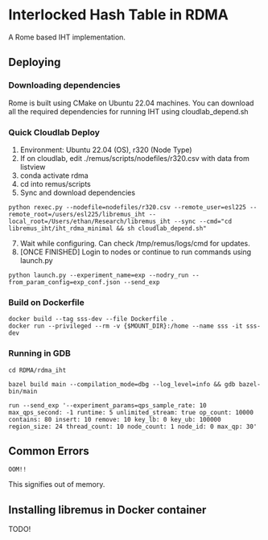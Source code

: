 # Interlocked Hash Table in RDMA

A Rome based IHT implementation.

## Deploying

### Downloading dependencies

Rome is built using CMake on Ubuntu 22.04 machines. You can download all the required dependencies for running IHT using cloudlab_depend.sh

### Quick Cloudlab Deploy

1. Environment: Ubuntu 22.04 (OS), r320 (Node Type)
2. If on cloudlab, edit ./remus/scripts/nodefiles/r320.csv with data from listview
3. conda activate rdma
4. cd into remus/scripts
5. Sync and download dependencies

```{bash}
python rexec.py --nodefile=nodefiles/r320.csv --remote_user=esl225 --remote_root=/users/esl225/libremus_iht --local_root=/Users/ethan/Research/libremus_iht --sync --cmd="cd libremus_iht/iht_rdma_minimal && sh cloudlab_depend.sh"
```

7. Wait while configuring. Can check /tmp/remus/logs/cmd for updates.
8. [ONCE FINISHED] Login to nodes or continue to run commands using launch.py

```{bash}
python launch.py --experiment_name=exp --nodry_run --from_param_config=exp_conf.json --send_exp
```

### Build on Dockerfile

```{bash}
docker build --tag sss-dev --file Dockerfile .
docker run --privileged --rm -v {$MOUNT_DIR}:/home --name sss -it sss-dev
```

### Running in GDB

```{bash}
cd RDMA/rdma_iht
```

```{bash}
bazel build main --compilation_mode=dbg --log_level=info && gdb bazel-bin/main
```

```{bash}
run --send_exp '--experiment_params=qps_sample_rate: 10 max_qps_second: -1 runtime: 5 unlimited_stream: true op_count: 10000 contains: 80 insert: 10 remove: 10 key_lb: 0 key_ub: 100000 region_size: 24 thread_count: 10 node_count: 1 node_id: 0 max_qp: 30' 
```

## Common Errors

```{bash}
OOM!!
```

This signifies out of memory.

## Installing libremus in Docker container

TODO!
